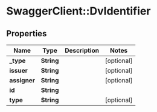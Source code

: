 # SwaggerClient::DvIdentifier

## Properties
Name | Type | Description | Notes
------------ | ------------- | ------------- | -------------
**_type** | **String** |  | [optional] 
**issuer** | **String** |  | [optional] 
**assigner** | **String** |  | [optional] 
**id** | **String** |  | 
**type** | **String** |  | [optional] 

